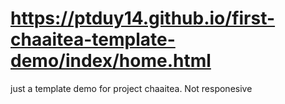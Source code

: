 # https://ptduy14.github.io/first-chaaitea-template-demo/index/home.html
just a template demo for project chaaitea. Not responesive

